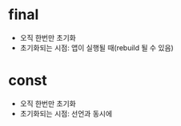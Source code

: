 # final
* 오직 한번만 초기화
* 초기화되는 시점: 앱이 실행될 때(rebuild 될 수 있음)

# const
* 오직 한번만 초기화
* 초기화되는 시점: 선언과 동시에
